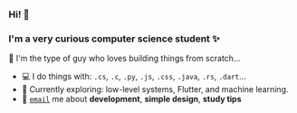 ### Hi! 👋

### I'm a very curious computer science student ✨
🔭 I'm the type of guy who loves building things from scratch...

- 💻 I do things with: `.cs`, `.c`, `.py`, `.js`, `.css`, `.java`, `.rs`, `.dart`...
- 🌱 Currently exploring: low-level systems, Flutter, and machine learning.
- 💬 [`email`](mailto:espyy@amicioespyy.eu) me about **development**, **simple design**, **study tips**
